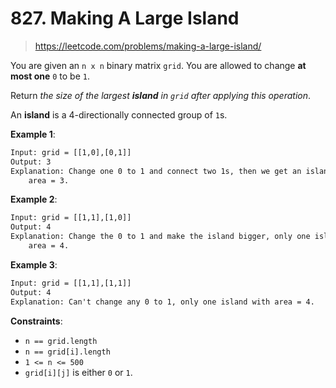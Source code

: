# 827. Making A Large Island

> <https://leetcode.com/problems/making-a-large-island/>

You are given an `n x n` binary matrix `grid`. You are allowed to change
**at most one** `0` to be `1`.

Return *the size of the largest **island** in `grid` after applying this
operation*.

An **island** is a 4-directionally connected group of `1`s.

**Example 1**:

```txt
Input: grid = [[1,0],[0,1]]
Output: 3
Explanation: Change one 0 to 1 and connect two 1s, then we get an island with
    area = 3.
```

**Example 2**:

```txt
Input: grid = [[1,1],[1,0]]
Output: 4
Explanation: Change the 0 to 1 and make the island bigger, only one island with
    area = 4.
```

**Example 3**:

```txt
Input: grid = [[1,1],[1,1]]
Output: 4
Explanation: Can't change any 0 to 1, only one island with area = 4.
```

**Constraints**:

- `n == grid.length`
- `n == grid[i].length`
- `1 <= n <= 500`
- `grid[i][j]` is either `0` or `1`.
